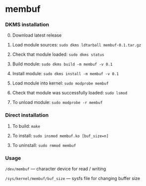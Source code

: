 # membuf

### DKMS installation

0. Download latest release

1. Load module sources: ``` sudo dkms ldtarball membuf-0.1.tar.gz ```

2. Check that module loaded: ``` sudo dkms status ```

3. Build module: ``` sudo dkms build -m membuf -v 0.1 ```

4. Install module: ``` sudo dkms install -m membuf -v 0.1 ```

5. Load module into kernel: ``` sudo modprobe membuf ```

6. Check that module was successfully loaded: ``` sudo lsmod ```

7. To unload module: ``` sudo modprobe -r membuf ```


### Direct installation

1. To build: ```make```

2. To install: ```sudo insmod membuf.ko [buf_size=n]```

3. To uninstall: ```sudo rmmod membuf```


### Usage

`/dev/membuf` &mdash; character device for read / writing

`/sys/kernel/membuf/buf_size` &mdash; sysfs file for changing buffer size
